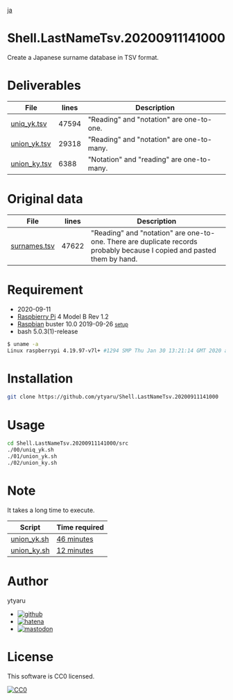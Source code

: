 [ja](./README.ja.md)

# Shell.LastNameTsv.20200911141000

Create a Japanese surname database in TSV format.

# Deliverables

File|lines|Description
----|-----|-----------
[uniq_yk.tsv](https://raw.githubusercontent.com/ytyaru/Shell.LastNameTsv.20200911141000/master/tsv/uniq_yk.tsv)|47594|"Reading" and "notation" are one-to-one.
[union_yk.tsv](https://raw.githubusercontent.com/ytyaru/Shell.LastNameTsv.20200911141000/master/tsv/union_yk.tsv)|29318|"Reading" and "notation" are one-to-many.
[union_ky.tsv](https://raw.githubusercontent.com/ytyaru/Shell.LastNameTsv.20200911141000/master/tsv/union_ky.tsv)|6388|"Notation" and "reading" are one-to-many.

# Original data

File|lines|Description
----|-----|-----------
[surnames.tsv](https://raw.githubusercontent.com/ytyaru/Shell.LastNameTsv.20200911141000/master/tsv/surnames.tsv)|47622|"Reading" and "notation" are one-to-one. There are duplicate records probably because I copied and pasted them by hand.

# Requirement

* <time datetime="2020-09-11T14:09:50+0900">2020-09-11</time>
* [Raspbierry Pi](https://ja.wikipedia.org/wiki/Raspberry_Pi) 4 Model B Rev 1.2
* [Raspbian](https://ja.wikipedia.org/wiki/Raspbian) buster 10.0 2019-09-26 <small>[setup](http://ytyaru.hatenablog.com/entry/2019/12/25/222222)</small>
* bash 5.0.3(1)-release

```sh
$ uname -a
Linux raspberrypi 4.19.97-v7l+ #1294 SMP Thu Jan 30 13:21:14 GMT 2020 armv7l GNU/Linux
```

# Installation

```sh
git clone https://github.com/ytyaru/Shell.LastNameTsv.20200911141000
```

# Usage

```sh
cd Shell.LastNameTsv.20200911141000/src
./00/uniq_yk.sh
./01/union_yk.sh
./02/union_ky.sh
```

# Note

It takes a long time to execute.

Script|Time required
------|-------------
[union_yk.sh](https://github.com/ytyaru/Shell.LastNameTsv.20200911141000/blob/master/src/01/union_yk.sh)|[46 minutes](https://raw.githubusercontent.com/ytyaru/Shell.LastNameTsv.20200911141000/master/src/01/note.md)
[union_ky.sh](https://github.com/ytyaru/Shell.LastNameTsv.20200911141000/blob/master/src/02/union_ky.sh)|[12 minutes](https://raw.githubusercontent.com/ytyaru/Shell.LastNameTsv.20200911141000/master/src/02/note.md)

# Author

ytyaru

* [![github](http://www.google.com/s2/favicons?domain=github.com)](https://github.com/ytyaru "github")
* [![hatena](http://www.google.com/s2/favicons?domain=www.hatena.ne.jp)](http://ytyaru.hatenablog.com/ytyaru "hatena")
* [![mastodon](http://www.google.com/s2/favicons?domain=mstdn.jp)](https://mstdn.jp/web/accounts/233143 "mastdon")

# License

This software is CC0 licensed.

[![CC0](http://i.creativecommons.org/p/zero/1.0/88x31.png "CC0")](http://creativecommons.org/publicdomain/zero/1.0/deed.en)

